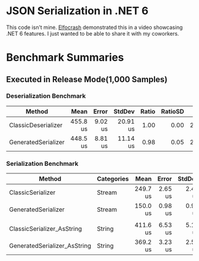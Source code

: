 # JSON Serialization in .NET 6

This code isn't mine. [Elfocrash](https://github.com/elfocrash) demonstrated this in a video showcasing .NET 6 features. I just wanted to be able to share it with my coworkers.

# Benchmark Summaries 
## Executed in Release Mode(1,000 Samples)

### Deserialization Benchmark

|              Method |     Mean |   Error |   StdDev | Ratio | RatioSD |   Gen 0 |  Gen 1 | Allocated |
|-------------------- |---------:|--------:|---------:|------:|--------:|--------:|-------:|----------:|
| ClassicDeserializer | 455.8 us | 9.02 us | 20.91 us |  1.00 |    0.00 | 28.8086 | 9.2773 |    120 KB |
| GeneratedSerializer | 448.5 us | 8.81 us | 11.14 us |  0.98 |    0.05 | 28.3203 | 8.7891 |    120 KB |

### Serialization Benchmark

|                       Method | Categories |     Mean |   Error |  StdDev | Ratio |   Gen 0 |   Gen 1 |   Gen 2 | Allocated |
|----------------------------- |----------- |---------:|--------:|--------:|------:|--------:|--------:|--------:|----------:|
|            ClassicSerializer |     Stream | 249.7 us | 2.65 us | 2.48 us |  1.00 | 37.1094 | 11.7188 |       - |    155 KB |
|          GeneratedSerializer |     Stream | 150.0 us | 0.98 us | 0.92 us |  0.60 | 37.3535 |  0.4883 |       - |    154 KB |
|                              |            |          |         |         |       |         |         |         |           |
|   ClassicSerializer_AsString |     String | 411.6 us | 6.53 us | 5.10 us |  1.00 | 53.7109 | 26.8555 | 26.8555 |    282 KB |
| GeneratedSerializer_AsString |     String | 369.2 us | 3.23 us | 2.52 us |  0.90 | 53.7109 | 26.8555 | 26.8555 |    281 KB |
